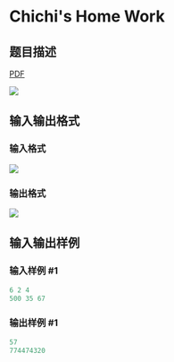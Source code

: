 # Chichi&#039;s Home Work

## 题目描述

[problemUrl]: https://uva.onlinejudge.org/index.php?option=com_onlinejudge&Itemid=8&category=25&page=show_problem&problem=2374

[PDF](https://uva.onlinejudge.org/external/113/p11379.pdf)

![](https://cdn.luogu.com.cn/upload/vjudge_pic/UVA11379/90affcf5f72f24e357955de5849e59d8c0b145c5.png)

## 输入输出格式

### 输入格式

![](https://cdn.luogu.com.cn/upload/vjudge_pic/UVA11379/3020d15b53374320f3a1d9d251cfe7bf414fa86c.png)

### 输出格式

![](https://cdn.luogu.com.cn/upload/vjudge_pic/UVA11379/d3fa3a8c5aa9e7525a54a09eb55d4f47c3b78640.png)

## 输入输出样例

### 输入样例 #1

```cpp
6 2 4
500 35 67
```


### 输出样例 #1

```cpp
57
774474320
```


